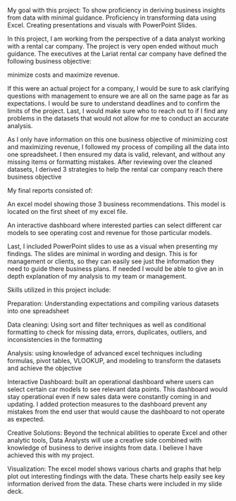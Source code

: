 My goal with this project: 
To show proficiency in deriving business insights from data with minimal guidance. 
Proficiency in transforming data using Excel. 
Creating presentations and visuals with PowerPoint Slides.

In this project, I am working from the perspective of a data analyst working with a rental car company. The project is very open ended without much guidance. The executives at the Lariat rental car company have defined the following business objective: 

minimize costs and maximize revenue. 

If this were an actual project for a company, I would be sure to ask clarifying questions with management to ensure we are all on the same page as far as expectations. I would be sure to understand deadlines and to confirm the limits of the project. Last, I would make sure who to reach out to if I find any problems in the datasets that would not allow for me to conduct an accurate analysis. 

As I only have information on this one business objective of minimizing cost and maximizing revenue, I followed my process of compiling all the data into one spreadsheet. I then ensured my data is valid, relevant, and without any missing items or formatting mistakes. After reviewing over the cleaned datasets, I derived 3 strategies to help the rental car company reach there business objective

My final reports consisted of:

An excel model showing those 3 business recommendations. This model is located on the first sheet of my excel file. 

An interactive dashboard where interested parties can select different car models to see operating cost and revenue for those particular models. 

Last, I included PowerPoint slides to use as a visual when presenting my findings. The slides are minimal in wording and design. This is for management or clients, so they can easily see just the information they need to guide there business plans. If needed I would be able to give an in depth explanation of my analysis to my team or management. 

Skills utilized in this project include: 

Preparation: Understanding expectations and compiling various datasets into one spreadsheet

Data cleaning: Using sort and filter techniques as well as conditional formatting to check for missing data, errors, duplicates, outliers, and inconsistencies in the formatting

Analysis: using knowledge of advanced excel techniques including formulas, pivot tables, VLOOKUP, and modeling to transform the datasets and achieve the objective

Interactive Dashboard: built an operational dashboard where users can select certain car models to see relevant data points. This dashboard would stay operational even if new sales data were constantly coming in and updating. I added protection measures to the dashboard prevent any mistakes from the end user that would cause the dashboard to not operate as expected. 

Creative Solutions: Beyond the technical abilities to operate Excel and other analytic tools, Data Analysts will use a creative side combined with knowledge of business to derive insights from data. I believe I have achieved this with my project. 

Visualization: The excel model shows various charts and graphs that help plot out interesting findings with the data. These charts help easily see key information derived from the data. These charts were included in my slide deck. 
